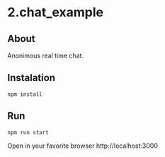 # 2.chat_example

## About 
Anonimous real time chat.

## Instalation
```
npm install
```

## Run
```
npm run start
```
Open in your favorite browser http://localhost:3000